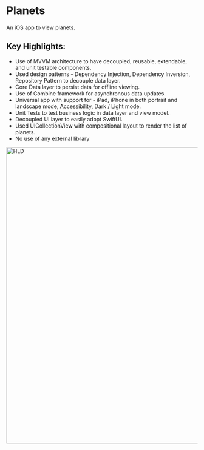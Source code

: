 # Planets
An iOS app to view planets.

## Key Highlights:
* Use of MVVM architecture to have decoupled, reusable, extendable,  and unit testable components.
* Used  design patterns - Dependency Injection,  Dependency Inversion, Repository Pattern  to  decouple  data layer.
* Core Data layer to  persist data for offline viewing.
* Use of Combine framework for asynchronous data updates.
* Universal app with support for - iPad, iPhone in both portrait and landscape mode, Accessibility, Dark / Light  mode.
* Unit Tests to test business logic in data layer and view model.
* Decoupled UI layer to easily adopt SwiftUI.
* Used UICollectionView with compositional layout to render the list of planets.
* No use of any external library

<img width="781" alt="HLD" src="https://user-images.githubusercontent.com/5556540/128597183-fc75b033-e717-4420-a852-195f86caf254.png">
